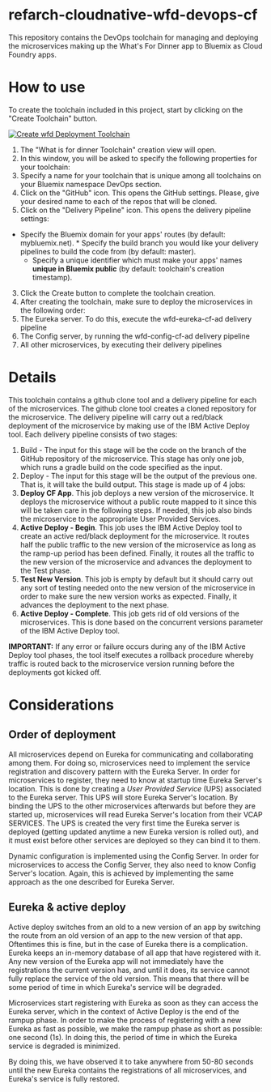 # refarch-cloudnative-wfd-devops-cf

This repository contains the DevOps toolchain for managing and deploying the microservices making up the What's For Dinner app to Bluemix as Cloud Foundry apps.

# How to use

To create the toolchain included in this project, start by clicking on the "Create Toolchain" button.

[![Create wfd Deployment Toolchain](https://new-console.ng.bluemix.net/devops/graphics/create_toolchain_button.png)](https://new-console.ng.bluemix.net/devops/setup/deploy/?repository=https%3A//github.com/ibm-cloud-architecture/refarch-cloudnative-wfd-devops-cf)

1. The "What is for dinner Toolchain" creation view will open.
2. In this window, you will be asked to specify the following properties for your toolchain:
 1. Specify a name for your toolchain that is unique among all toolchains on your Bluemix namespace DevOps section.
 2. Click on the "GitHub" icon. This opens the GitHub settings. Please, give your desired name to each of the repos that will be cloned.
 3. Click on the "Delivery Pipeline" icon. This opens the delivery pipeline settings:
   * Specify the Bluemix domain for your apps' routes (by default: mybluemix.net).
    * Specify the build branch you would like your delivery pipelines to build the code from (by default: master).
     * Specify a unique identifier which must make your apps' names __unique in Bluemix public__ (by default: toolchain's creation timestamp).
3. Click the Create button to complete the toolchain creation.
4. After creating the toolchain, make sure to deploy the microservices in the following order:
 1. The Eureka server. To do this, execute the wfd-eureka-cf-ad delivery pipeline
 2. The Config server, by running the wfd-config-cf-ad delivery pipeline
 3. All other microservices, by executing their delivery pipelines

# Details

This toolchain contains a github clone tool and a delivery pipeline for each of the microservices.
The github clone tool creates a cloned repository for the microservice.
The delivery pipeline will carry out a red/black deployment of the microservice by making use of the IBM Active Deploy tool.
Each delivery pipeline consists of two stages:

1. Build - The input for this stage will be the code on the branch of the GitHub repository of the microservice. This stage has only one job, which runs a gradle build on the code specified as the input.
2. Deploy - The input for this stage will be the output of the previous one. That is, it will take the build output. This stage is made up of 4 jobs:
 1. **Deploy CF App**. This job deploys a new version of the microservice. It deploys the microservice without a public route mapped to it since this will be taken care in the following steps. If needed, this job also binds the microservice to the appropriate User Provided Services.
 2. **Active Deploy - Begin**. This job uses the IBM Active Deploy tool to create an active red/black deployment for the microservice. It routes half the public traffic to the new version of the microservice as long as the ramp-up period has been defined. Finally, it routes all the traffic to the new version of the microservice and advances the deployment to the Test phase.
 3. **Test New Version**. This job is empty by default but it should carry out any sort of testing needed onto the new version of the microservice in order to make sure the new version works as expected. Finally, it advances the deployment to the next phase.
 4. **Active Deploy - Complete**. This job gets rid of old versions of the microservices. This is done based on the concurrent versions parameter of the IBM Active Deploy tool.

 **IMPORTANT:** If any error or failure occurs during any of the IBM Active Deploy tool phases, the tool itself executes a rollback procedure whereby traffic is routed back to the microservice version running before the deployments got kicked off.

# Considerations
## Order of deployment
All microservices depend on Eureka for communicating and collaborating among them. For doing so, microservices need to implement the service registration and discovery pattern with the Eureka Server. In order for microservices to register, they need to know at startup time Eureka Server's location. This is done by creating a *User Provided Service* (UPS) associated to the Eureka server. This UPS will store Eureka Server's location. By binding the UPS to the other microservices afterwards but before they are started up, microservices will read Eureka Server's location from their VCAP SERVICES. The UPS is created the very first time the Eureka server is deployed (getting updated anytime a new Eureka version is rolled out), and it must exist before other services are deployed so they can bind it to them.

Dynamic configuration is implemented using the Config Server. In order for microservices to access the Config Server, they also need to know Config Server's location. Again, this is achieved by implementing the same approach as the one described for Eureka Server.

## Eureka & active deploy

Active deploy switches from an old to a new version of an app by switching the route from an old version of an app to the new version of that app. Oftentimes this is fine, but in the case of Eureka there is a complication. Eureka keeps an in-memory database of all app that have registered with it. Any new version of the Eureka app will not immediately have the registrations the current version has, and until it does, its service cannot fully replace the service of the old version. This means that there will be some period of time in which Eureka's service will be degraded.

Microservices start registering with Eureka as soon as they can access the Eureka server, which in the context of Active Deploy is the end of the rampup phase. In order to make the process of registering with a new Eureka as fast as possible, we make the rampup phase as short as possible: one second (1s). In doing this, the period of time in which the Eureka service is degraded is  minimized.

By doing this, we have observed it to take anywhere from 50-80 seconds until the new Eureka contains the registrations of all microservices, and Eureka's service is fully restored.
